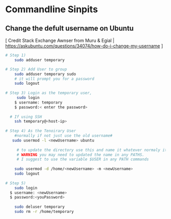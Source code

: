 # Commandline Sinpits

## Change the defult username on Ubuntu 
[ Credit Stack Exchange Awnser from Muru & Egial | https://askubuntu.com/questions/34074/how-do-i-change-my-username ]

```bash
# Step 1)  
    sudo adduser temporary

# Step 2) Add User to group
    sudo adduser temporary sudo
    # it will prompt you for a password
    sudo logout
   
# Step 3) Login as the temporary user, 
     sudo login
    $ username: temporary
    $ password:< enter the password>
    
  # If using SSH
    ssh temporary@<host-ip>  
  
# Step 4) As the Tenoirary User
    #normally if not just use the old username#
   sudo usermod -l <newUsername> ubuntu 
   
     # to update the directory use this and name it whatever normaly its the usersname
     # WARNING you may need to updated the name in any PATHS.
     # I suggest to use the variable $USER in any PATH commands
     
    sudo usermod -d /home/<newUsername> -m <newUsername>
    sudo logout
   
# Step 5) 
    sudo login   
  $ username: <newUsername>
  $ password:<youPassword>
  
    sudo deluser temporary
    sudo rm -r /home/temporary
```  

